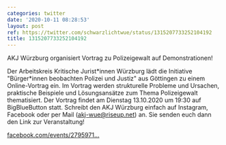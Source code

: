 ```yaml
---
categories: twitter
date: '2020-10-11 08:28:53'
layout: post
ref: https://twitter.com/schwarzlichtwue/status/1315207733252104192
title: 1315207733252104192
---
```

AKJ Würzburg organisiert Vortrag zu Polizeigewalt auf Demonstrationen!



Der Arbeitskreis Kritische Jurist\*innen Würzburg lädt die Initiative "Bürger\*innen beobachten Polizei und Justiz" aus Göttingen zu einem Online-Vortrag ein.
Im Vortrag werden strukturelle Probleme und Ursachen, praktische Beispiele und Lösungsansätze zum Thema Polizeigewalt thematisiert. Der Vortrag findet am Dienstag 13.10.2020 um 19:30 auf BigBlueButton statt.
Schreibt den AKJ Würzburg einfach auf Instagram, Facebook oder per Mail (akj-wue@riseup.net) an. Sie senden euch dann den Link zur Veranstaltung!



[facebook.com/events/2795971…](https://facebook.com/events/2795971510726863)